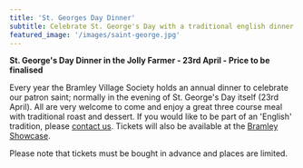 ```yaml
---
title: 'St. Georges Day Dinner'
subtitle: Celebrate St. George's Day with a traditional english dinner in the Jolly Farmer
featured_image: '/images/saint-george.jpg'
---
```


**St. George's Day Dinner in the Jolly Farmer - 23rd April - Price to be finalised**

Every year the Bramley Village Society holds an annual dinner to celebrate our patron saint; normally in the evening of St. George's Day itself (23rd April).  All are very welcome to come and enjoy a great three course meal with traditional roast and dessert.  If you would like to be part of an 'English' tradition, please [contact us](/contact).  Tickets will also be available at the  [Bramley Showcase](/event/showcase).

Please note that tickets must be bought in advance and places are limited.

